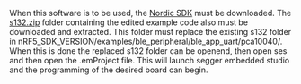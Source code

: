 When this software is to be used, the [Nordic SDK] must be downloaded. The [s132.zip] folder containing the edited example code also must be downloaded and extracted. This folder must replace the existing s132 folder in nRF5_SDK_VERSION/examples/ble_peripheral/ble_app_uart/pca10040/. When this is done the replaced s132 folder can be openend, then open ses and then open the .emProject file. This will launch segger embedded studio and the programming of the desired board can begin.



[Nordic SDK]: https://www.nordicsemi.com/Products/Development-software/nRF5-SDK
[s132.zip]: https://github.com/JordyvanM/P1_smart_meter/blob/main/Software/s132.zip
